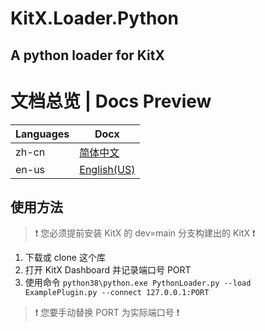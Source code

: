 # KitX.Loader.Python
## A python loader for KitX

# 文档总览 | Docs Preview
| Languages | Docx                          |
|-----------|-------------------------------|
| zh-cn     | [简体中文](README_zh-cn.md)    |
| en-us     | [English(US)](README_en-us.md)|

## 使用方法
> ❗ 您必须提前安装 KitX 的 dev=main 分支构建出的 KitX ❗
1. 下载或 clone 这个库
2. 打开 KitX Dashboard 并记录端口号 PORT
3. 使用命令 `python38\python.exe PythonLoader.py --load ExamplePlugin.py --connect 127.0.0.1:PORT`
> ❗ 您要手动替换 PORT 为实际端口号 ❗

